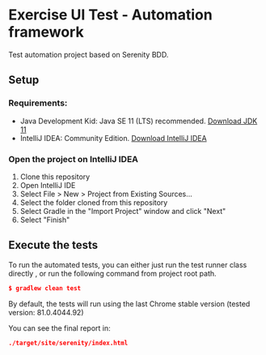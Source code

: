 # Exercise UI Test  - Automation framework
Test automation project based on Serenity BDD.

## Setup

### Requirements:
* Java Development Kid: Java SE 11 (LTS) recommended.
    [Download JDK 11](https://www.oracle.com/technetwork/java/javase/downloads/jdk11-downloads-5066655.html)
* IntelliJ IDEA: Community Edition.
    [Download IntelliJ IDEA](https://www.jetbrains.com/idea/download) 

### Open the project on IntelliJ IDEA

1. Clone this repository
2. Open IntelliJ IDE
3. Select File > New > Project from Existing Sources...
4. Select the folder cloned from this repository
5. Select Gradle in the "Import Project" window and click "Next"
6. Select "Finish"

## Execute the tests
To run the automated tests, you can either just run the test runner class directly , or run the following command from project root path.

```json
$ gradlew clean test
```

By default, the tests will run using the last Chrome stable version (tested version: 81.0.4044.92)


You can see the final report in:
```json
./target/site/serenity/index.html
```
